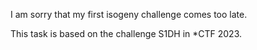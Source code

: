I am sorry that my first isogeny challenge comes too late.

This task is based on the challenge S1DH in *CTF 2023.
